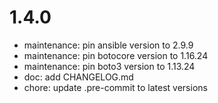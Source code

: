 1.4.0
=====

* maintenance: pin ansible version to 2.9.9
* maintenance: pin botocore version to 1.16.24
* maintenance: pin boto3 version to 1.13.24
* doc: add CHANGELOG.md
* chore: update .pre-commit to latest versions